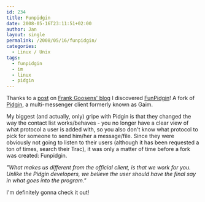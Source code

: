 ```yaml
---
id: 234
title: Funpidgin
date: 2008-05-16T23:11:51+02:00
author: Jan
layout: single
permalink: /2008/05/16/funpidgin/
categories:
  - Linux / Unix
tags:
  - funpidgin
  - im
  - linux
  - pidgin
---
```

Thanks to a [post](http://blog.futtta.be/2008/05/16/linux-distros-en-ssh-bugs-in-beeld/) on [Frank Goosens' blog](http://blog.futtta.be) I discovered [FunPidgin](http://funpidgin.sf.net)! A fork of [Pidgin](http://www.pidgin.im), a multi-messenger client formerly known as Gaim.

My biggest (and actually, only) gripe with Pidgin is that they changed the way the contact list works/behaves - you no longer have a clear view of what protocol a user is added with, so you also don't know what protocol to pick for someone to send him/her a message/file. Since they were obviously not going to listen to their users (although it has been requested a ton of times, search their Trac), it was only a matter of time before a fork was created: Funpidgin.

_"What makes us different from the official client, is that we work for you. Unlike the Pidgin developers, we believe the user should have the final say in what goes into the program."_

I'm definitely gonna check it out!